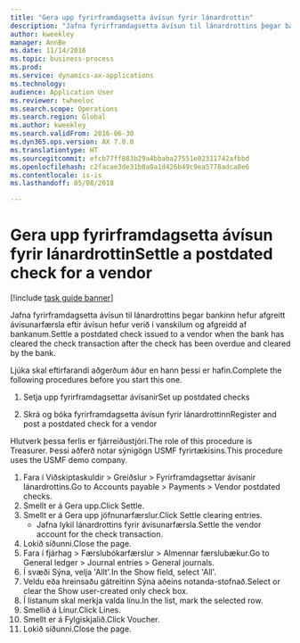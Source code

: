 ```yaml
--- 
title: "Gera upp fyrirframdagsetta ávísun fyrir lánardrottin"
description: "Jafna fyrirframdagsetta ávísun til lánardrottins þegar bankinn hefur afgreitt ávísunarfærsla eftir ávísun hefur verið í vanskilum og afgreidd af bankanum."
author: kweekley
manager: AnnBe
ms.date: 11/14/2016
ms.topic: business-process
ms.prod: 
ms.service: dynamics-ax-applications
ms.technology: 
audience: Application User
ms.reviewer: twheeloc
ms.search.scope: Operations
ms.search.region: Global
ms.author: kweekley
ms.search.validFrom: 2016-06-30
ms.dyn365.ops.version: AX 7.0.0
ms.translationtype: HT
ms.sourcegitcommit: efcb77ff883b29a4bbaba27551e02311742afbbd
ms.openlocfilehash: c2facae3de31b0a9a1d426b49c9ea5778adca8e6
ms.contentlocale: is-is
ms.lasthandoff: 05/08/2018

---
```

# <a name="settle-a-postdated-check-for-a-vendor"></a><span data-ttu-id="3b56c-103">Gera upp fyrirframdagsetta ávísun fyrir lánardrottin</span><span class="sxs-lookup"><span data-stu-id="3b56c-103">Settle a postdated check for a vendor</span></span>

[!include [task guide banner](../../includes/task-guide-banner.md)]

<span data-ttu-id="3b56c-104">Jafna fyrirframdagsetta ávísun til lánardrottins þegar bankinn hefur afgreitt ávísunarfærsla eftir ávísun hefur verið í vanskilum og afgreidd af bankanum.</span><span class="sxs-lookup"><span data-stu-id="3b56c-104">Settle a postdated check issued to a vendor when the bank has cleared the check transaction after the check has been overdue and cleared by the bank.</span></span> 

<span data-ttu-id="3b56c-105">Ljúka skal eftirfarandi aðgerðum áður en hann þessi er hafin.</span><span class="sxs-lookup"><span data-stu-id="3b56c-105">Complete the following procedures before you start this one.</span></span>

1) <span data-ttu-id="3b56c-106">Setja upp fyrirframdagsettar ávísanir</span><span class="sxs-lookup"><span data-stu-id="3b56c-106">Set up postdated checks</span></span>

2) <span data-ttu-id="3b56c-107">Skrá og bóka fyrirframdagsetta ávísun fyrir lánardrottinn</span><span class="sxs-lookup"><span data-stu-id="3b56c-107">Register and post a postdated check for a vendor</span></span>



<span data-ttu-id="3b56c-108">Hlutverk þessa ferlis er fjárreiðustjóri.</span><span class="sxs-lookup"><span data-stu-id="3b56c-108">The role of this procedure is Treasurer.</span></span> <span data-ttu-id="3b56c-109">Þessi aðferð notar sýnigögn USMF fyrirtækisins.</span><span class="sxs-lookup"><span data-stu-id="3b56c-109">This procedure uses the USMF demo company.</span></span>

1. <span data-ttu-id="3b56c-110">Fara í Viðskiptaskuldir > Greiðslur > Fyrirframdagsettar ávísanir lánardrottins.</span><span class="sxs-lookup"><span data-stu-id="3b56c-110">Go to Accounts payable > Payments > Vendor postdated checks.</span></span>
2. <span data-ttu-id="3b56c-111">Smellt er á Gera upp.</span><span class="sxs-lookup"><span data-stu-id="3b56c-111">Click Settle.</span></span>
3. <span data-ttu-id="3b56c-112">Smellt er á Gera upp jöfnunarfærslur.</span><span class="sxs-lookup"><span data-stu-id="3b56c-112">Click Settle clearing entries.</span></span>
    * <span data-ttu-id="3b56c-113">Jafna lykil lánardrottins fyrir ávísunarfærsla.</span><span class="sxs-lookup"><span data-stu-id="3b56c-113">Settle the vendor account for the check transaction.</span></span>  
4. <span data-ttu-id="3b56c-114">Lokið síðunni.</span><span class="sxs-lookup"><span data-stu-id="3b56c-114">Close the page.</span></span>
5. <span data-ttu-id="3b56c-115">Fara í fjárhag > Færslubókarfærslur > Almennar færslubækur.</span><span class="sxs-lookup"><span data-stu-id="3b56c-115">Go to General ledger > Journal entries > General journals.</span></span>
6. <span data-ttu-id="3b56c-116">Í svæði Sýna, velja 'Allt'.</span><span class="sxs-lookup"><span data-stu-id="3b56c-116">In the Show field, select 'All'.</span></span>
7. <span data-ttu-id="3b56c-117">Veldu eða hreinsaðu gátreitinn Sýna aðeins notanda-stofnað.</span><span class="sxs-lookup"><span data-stu-id="3b56c-117">Select or clear the Show user-created only check box.</span></span>
8. <span data-ttu-id="3b56c-118">Í listanum skal merkja valda línu.</span><span class="sxs-lookup"><span data-stu-id="3b56c-118">In the list, mark the selected row.</span></span>
9. <span data-ttu-id="3b56c-119">Smellið á Línur.</span><span class="sxs-lookup"><span data-stu-id="3b56c-119">Click Lines.</span></span>
10. <span data-ttu-id="3b56c-120">Smellt er á Fylgiskjalið.</span><span class="sxs-lookup"><span data-stu-id="3b56c-120">Click Voucher.</span></span>
11. <span data-ttu-id="3b56c-121">Lokið síðunni.</span><span class="sxs-lookup"><span data-stu-id="3b56c-121">Close the page.</span></span>


